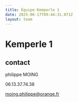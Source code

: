 ```yaml
---
title: Équipe Kemperle 1
date: 2025-06-17T09:44:31.071Z
layout: team
---
```


# Kemperle 1



## contact 

philippe MOING

06.13.37.74.38 

moing.philippe@orange.fr

